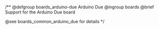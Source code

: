 /**
@defgroup    boards_arduino-due Arduino Due
@ingroup     boards
@brief       Support for the Arduino Due board

@see boards_common_arduino_due for details
 */

